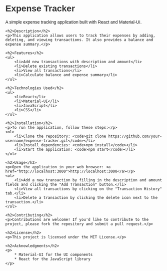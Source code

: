 <!DOCTYPE html>
<html>
<head>
	<title>Expense Tracker README</title>
	<style>
		body {
			font-family: Arial, sans-serif;
			margin: 20px;
		}
		h1, h2, h3 {
			color: #333;
		}
		ul {
			list-style: none;
			padding: 0;
			margin: 0;
		}
		li {
			margin-bottom: 10px;
		}
		a {
			text-decoration: none;
			color: #337ab7;
		}
		a:hover {
			color: #23527c;
		}
	</style>
</head>
<body>
	<h1>Expense Tracker</h1>
	<p>A simple expense tracking application built with React and Material-UI.</p>

	<h2>Description</h2>
	<p>This application allows users to track their expenses by adding, deleting, and viewing transactions. It also provides a balance and expense summary.</p>

	<h2>Features</h2>
	<ul>
		<li>Add new transactions with description and amount</li>
		<li>Delete existing transactions</li>
		<li>View all transactions</li>
		<li>Calculate balance and expense summary</li>
	</ul>

	<h2>Technologies Used</h2>
	<ul>
		<li>React</li>
		<li>Material-UI</li>
		<li>JavaScript</li>
		<li>CSS</li>
	</ul>

	<h2>Installation</h2>
	<p>To run the application, follow these steps:</p>
	<ol>
		<li>Clone the repository: <code>git clone https://github.com/your-username/expense-tracker.git</code></li>
		<li>Install dependencies: <code>npm install</code></li>
		<li>Start the application: <code>npm start</code></li>
	</ol>

	<h2>Usage</h2>
	<p>Open the application in your web browser: <a href="http://localhost:3000">http://localhost:3000</a></p>
	<ol>
		<li>Add a new transaction by filling in the description and amount fields and clicking the "Add Transaction" button.</li>
		<li>View all transactions by clicking on the "Transaction History" tab.</li>
		<li>Delete a transaction by clicking the delete icon next to the transaction.</li>
	</ol>

	<h2>Contributing</h2>
	<p>Contributions are welcome! If you'd like to contribute to the project, please fork the repository and submit a pull request.</p>

	<h2>License</h2>
	<p>This project is licensed under the MIT License.</p>

	<h2>Acknowledgments</h2>
	<p>
		* Material-UI for the UI components
		* React for the JavaScript library
	</p>
</body>
</html>